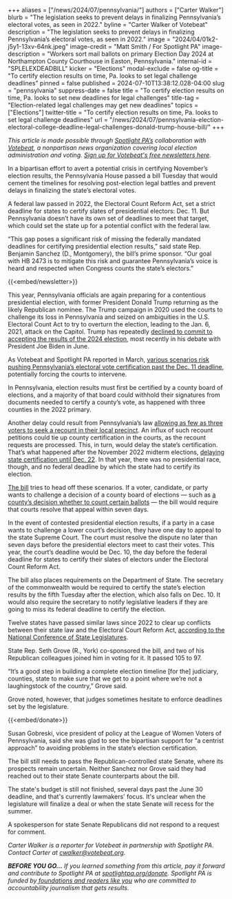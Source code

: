 +++
aliases = ["/news/2024/07/pennsylvania/"]
authors = ["Carter Walker"]
blurb = "The legislation seeks to prevent delays in finalizing Pennsylvania’s electoral votes, as seen in 2022."
byline = "Carter Walker of Votebeat"
description = "The legislation seeks to prevent delays in finalizing Pennsylvania’s electoral votes, as seen in 2022."
image = "2024/04/01k2-j5y1-13xv-64nk.jpeg"
image-credit = "Matt Smith / For Spotlight PA"
image-description = "Workers sort mail ballots on primary Election Day 2024 at Northampton County Courthouse in Easton, Pennsylvania."
internal-id = "SPLELEXDEADBILL"
kicker = "Elections"
modal-exclude = false
og-title = "To certify election results on time, Pa. looks to set legal challenge deadlines"
pinned = false
published = 2024-07-10T13:38:12.028-04:00
slug = "pennsylvania"
suppress-date = false
title = "To certify election results on time, Pa. looks to set new deadlines for legal challenges"
title-tag = "Election-related legal challenges may get new deadlines"
topics = ["Elections"]
twitter-title = "To certify election results on time, Pa. looks to set legal challenge deadlines"
url = "/news/2024/07/pennsylvania-election-electoral-college-deadline-legal-challenges-donald-trump-house-bill/"
+++

<em>This article is made possible through </em><a href="https://www.spotlightpa.org/"><em>Spotlight PA’s</em></a><em> collaboration with </em><a href="https://www.votebeat.org/"><em>Votebeat</em></a><em>, a nonpartisan news organization covering local election administration and voting. </em><a href="https://www.votebeat.org/newsletters/"><em>Sign up for Votebeat&#39;s free newsletters here</em></a><em>.</em>

In a bipartisan effort to avert a potential crisis in certifying November’s election results, the Pennsylvania House passed a bill Tuesday that would cement the timelines for resolving post-election legal battles and prevent delays in finalizing the state’s electoral votes.

A federal law passed in 2022, the Electoral Count Reform Act, set a strict deadline for states to certify slates of presidential electors: Dec. 11. But Pennsylvania doesn’t have its own set of deadlines to meet that target, which could set the state up for a potential conflict with the federal law.

“This gap poses a significant risk of missing the federally mandated deadlines for certifying presidential election results,” said state Rep. Benjamin Sanchez (D., Montgomery), the bill’s prime sponsor. “Our goal with HB 2473 is to mitigate this risk and guarantee Pennsylvania’s voice is heard and respected when Congress counts the state’s electors.”

{{<embed/newsletter>}}

This year, Pennsylvania officials are again preparing for a contentious presidential election, with former President Donald Trump returning as the likely Republican nominee. The Trump campaign in 2020 used the courts to challenge its loss in Pennsylvania and seized on ambiguities in the U.S. Electoral Count Act to try to overturn the election, leading to the Jan. 6, 2021, attack on the Capitol. Trump has repeatedly <a href="https://www.nbcnews.com/politics/donald-trump/trump-says-accept-2024-results-fair-legal-airing-false-2020-fraud-clai-rcna159372">declined to commit to accepting the results of the 2024 election</a>, most recently in his debate with President Joe Biden in June.

As Votebeat and Spotlight PA reported in March, <a href="https://www.spotlightpa.org/news/2024/03/pennsylvania-2024-election-results-certification-federal-ecra-deadline-recount-petitions/">various scenarios risk pushing Pennsylvania’s electoral vote certification past the Dec. 11 deadline</a>, potentially forcing the courts to intervene.

In Pennsylvania, election results must first be certified by a county board of elections, and a majority of that board could withhold their signatures from documents needed to certify a county’s vote, as happened with three counties in the 2022 primary.

Another delay could result from Pennsylvania’s law <a href="https://www.votebeat.org/pennsylvania/2022/12/29/23531064/pennsylvania-recount-petitions-certification-delay-history/">allowing as few as three voters to seek a recount in their local precinct</a>. An influx of such recount petitions could tie up county certification in the courts, as the recount requests are processed. This, in turn, would delay the state’s certification. That’s what happened after the November 2022 midterm elections, <a href="https://www.spotlightpa.org/news/2022/12/pa-election-2022-recount-requests-certification-delays/">delaying state certification until Dec. 22</a>. In that year, there was no presidential race, though, and no federal deadline by which the state had to certify its election.<strong></strong>

<a href="https://www.legis.state.pa.us/cfdocs/billinfo/billinfo.cfm?syear=2023&amp;sind=0&amp;body=H&amp;type=B&amp;bn=2473">The bill</a> tries to head off these scenarios. If a voter, candidate, or party wants to challenge a decision of a county board of elections — such as <a href="https://www.votebeat.org/pennsylvania/2023/11/30/undated-misdated-mail-ballot-ruling-2023-certification/">a county’s decision whether to count certain ballots</a> — the bill would require that courts resolve that appeal within seven days.

In the event of contested presidential election results, if a party in a case wants to challenge a lower court’s decision, they have one day to appeal to the state Supreme Court. The court must resolve the dispute no later than seven days before the presidential electors meet to cast their votes. This year, the court’s deadline would be Dec. 10, the day before the federal deadline for states to certify their slates of electors under the Electoral Count Reform Act.

The bill also places requirements on the Department of State. The secretary of the commonwealth would be required to certify the state’s election results by the fifth Tuesday after the election, which also falls on Dec. 10. It would also require the secretary to notify legislative leaders if they are going to miss its federal deadline to certify the election.<strong></strong>

Twelve states have passed similar laws since 2022 to clear up conflicts between their state law and the Electoral Court Reform Act, <a href="https://www.ncsl.org/elections-and-campaigns/enactments-relating-to-the-electoral-count-reform-act">according to the National Conference of State Legislatures</a>.

State Rep. Seth Grove (R., York) co-sponsored the bill, and two of his Republican colleagues joined him in voting for it. It passed 105 to 97.

“It’s a good step in building a complete election timeline \[for the\] judiciary, counties, state to make sure that we get to a point where we’re not a laughingstock of the country,” Grove said.

Grove noted, however, that judges sometimes hesitate to enforce deadlines set by the legislature.

{{<embed/donate>}}

Susan Gobreski, vice president of policy at the League of Women Voters of Pennsylvania, said she was glad to see the bipartisan support for “a centrist approach” to avoiding problems in the state’s election certification.

The bill still needs to pass the Republican-controlled state Senate, where its prospects remain uncertain. Neither Sanchez nor Grove said they had reached out to their state Senate counterparts about the bill.

The state&#39;s budget is still not finished, several days past the June 30 deadline, and that&#39;s currently lawmakers&#39; focus. It&#39;s unclear when the legislature will finalize a deal or when the state Senate will recess for the summer.

A spokesperson for state Senate Republicans did not respond to a request for comment.

<em>Carter Walker is a reporter for Votebeat in partnership with Spotlight PA. Contact Carter at </em><a href="mailto:cwalker@votebeat.org"><em>cwalker@votebeat.org</em></a><em>.</em>

<strong><em>BEFORE YOU GO…</em></strong><em> If you learned something from this article, pay it forward and contribute to Spotlight PA at </em><a href="https://www.spotlightpa.org/donate"><em>spotlightpa.org/donate</em></a><em>. Spotlight PA is funded by</em><a href="https://www.spotlightpa.org/support"><em> foundations and readers like you</em></a><em> who are committed to accountability journalism that gets results.</em>

